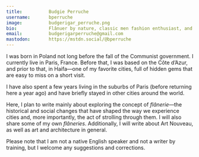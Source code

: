```yaml
---
title:          Budgie Perruche
username:       bperruche
image:          budgerigar_perruche.png
bio:            Flânuer by nature, classic men fashion enthusiast, and a flower lover.
email:          budgerigarperruche@gmail.com
mastodon:       https://mstdn.social/@bperruche
---
```


I was born in Poland not long before the fall of the Communist government. I currently live in Paris, France. Before that, I was based on the Côte d’Azur, and prior to that, in Haifa—one of my favorite cities, full of hidden gems that are easy to miss on a short visit.

I have also spent a few years living in the suburbs of Paris (before returning here a year ago) and have briefly stayed in other cities around the world.

Here, I plan to write mainly about exploring the concept of *flânerie*—the historical and social changes that have shaped the way we experience cities and, more importantly, the act of strolling through them. I will also share some of my own *flâneries*. Additionally, I will write about Art Nouveau, as well as art and architecture in general.

Please note that I am not a native English speaker and not a writer by training, but I welcome any suggestions and corrections.
